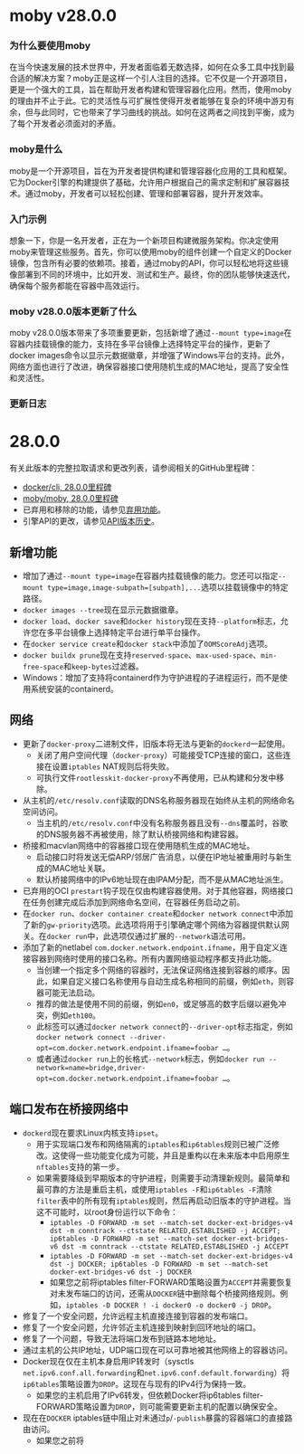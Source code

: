 # moby v28.0.0
### 为什么要使用moby
在当今快速发展的技术世界中，开发者面临着无数选择，如何在众多工具中找到最合适的解决方案？moby正是这样一个引人注目的选择。它不仅是一个开源项目，更是一个强大的工具，旨在帮助开发者构建和管理容器化应用。然而，使用moby的理由并不止于此。它的灵活性与可扩展性使得开发者能够在复杂的环境中游刃有余，但与此同时，它也带来了学习曲线的挑战。如何在这两者之间找到平衡，成为了每个开发者必须面对的矛盾。

### moby是什么
moby是一个开源项目，旨在为开发者提供构建和管理容器化应用的工具和框架。它为Docker引擎的构建提供了基础，允许用户根据自己的需求定制和扩展容器技术。通过moby，开发者可以轻松创建、管理和部署容器，提升开发效率。

### 入门示例
想象一下，你是一名开发者，正在为一个新项目构建微服务架构。你决定使用moby来管理这些服务。首先，你可以使用moby的组件创建一个自定义的Docker镜像，包含所有必要的依赖项。接着，通过moby的API，你可以轻松地将这些镜像部署到不同的环境中，比如开发、测试和生产。最终，你的团队能够快速迭代，确保每个服务都能在容器中高效运行。

### moby v28.0.0版本更新了什么
moby v28.0.0版本带来了多项重要更新，包括新增了通过`--mount type=image`在容器内挂载镜像的能力，支持在多平台镜像上选择特定平台的操作，更新了docker images命令以显示元数据徽章，并增强了Windows平台的支持。此外，网络方面也进行了改进，确保容器接口使用随机生成的MAC地址，提高了安全性和灵活性。

### 更新日志
# 28.0.0
有关此版本的完整拉取请求和更改列表，请参阅相关的GitHub里程碑：
- [docker/cli, 28.0.0里程碑](https://github.com/docker/cli/issues?q=is%3Aclosed+milestone%3A28.0.0)
- [moby/moby, 28.0.0里程碑](https://github.com/moby/moby/issues?q=is%3Aclosed+milestone%3A28.0.0)
- 已弃用和移除的功能，请参见[弃用功能](https://github.com/docker/cli/blob/v28.0.0/docs/deprecated.md)。
- 引擎API的更改，请参见[API版本历史](https://github.com/moby/moby/blob/v28.0.0/docs/api/version-history.md)。

## 新增功能
- 增加了通过`--mount type=image`在容器内挂载镜像的能力。您还可以指定`--mount type=image,image-subpath=[subpath],...`选项以挂载镜像中的特定路径。
- `docker images --tree`现在显示元数据徽章。
- `docker load`、`docker save`和`docker history`现在支持`--platform`标志，允许您在多平台镜像上选择特定平台进行单平台操作。
- 在`docker service create`和`docker stack`中添加了`OOMScoreAdj`选项。
- `docker buildx prune`现在支持`reserved-space`、`max-used-space`、`min-free-space`和`keep-bytes`过滤器。
- Windows：增加了支持将containerd作为守护进程的子进程运行，而不是使用系统安装的containerd。

## 网络
- 更新了`docker-proxy`二进制文件，旧版本将无法与更新的`dockerd`一起使用。
  - 关闭了用户空间代理（`docker-proxy`）可能接受TCP连接的窗口，这些连接在设置`iptables` NAT规则后将失败。
  - 可执行文件`rootlesskit-docker-proxy`不再使用，已从构建和分发中移除。
- 从主机的`/etc/resolv.conf`读取的DNS名称服务器现在始终从主机的网络命名空间访问。
  - 当主机的`/etc/resolv.conf`中没有名称服务器且没有`--dns`覆盖时，谷歌的DNS服务器不再被使用，除了默认桥接网络和构建容器。
- 桥接和macvlan网络中的容器接口现在使用随机生成的MAC地址。
  - 启动接口时将发送无偿ARP/邻居广告消息，以便在IP地址被重用时与新生成的MAC地址关联。
  - 默认桥接网络中的IPv6地址现在由IPAM分配，而不是从MAC地址派生。
- 已弃用的OCI `prestart`钩子现在仅由构建容器使用。对于其他容器，网络接口在任务创建完成后添加到网络命名空间，在容器任务启动之前。
- 在`docker run`、`docker container create`和`docker network connect`中添加了新的`gw-priority`选项。此选项将用于引擎确定哪个网络为容器提供默认网关。在`docker run`中，此选项仅通过扩展的`--network`语法可用。
- 添加了新的netlabel `com.docker.network.endpoint.ifname`，用于自定义连接容器到网络时使用的接口名称。所有内置网络驱动程序都支持此功能。
  - 当创建一个指定多个网络的容器时，无法保证网络连接到容器的顺序。因此，如果自定义接口名称使用与自动生成名称相同的前缀，例如`eth`，则容器可能无法启动。
  - 推荐的做法是使用不同的前缀，例如`en0`，或足够高的数字后缀以避免冲突，例如`eth100`。
  - 此标签可以通过`docker network connect`的`--driver-opt`标志指定，例如`docker network connect --driver-opt=com.docker.network.endpoint.ifname=foobar …`。
  - 或者通过`docker run`上的长格式`--network`标志，例如`docker run --network=name=bridge,driver-opt=com.docker.network.endpoint.ifname=foobar …`。

## 端口发布在桥接网络中
- `dockerd`现在要求Linux内核支持`ipset`。
  - 用于实现端口发布和网络隔离的`iptables`和`ip6tables`规则已被广泛修改。这使得一些功能变化成为可能，并且是重构以在未来版本中启用原生`nftables`支持的第一步。
  - 如果需要降级到早期版本的守护进程，则需要手动清理新规则。最简单和最可靠的方法是重启主机，或使用`iptables -F`和`ip6tables -F`清除`filter`表中的所有现有`iptables`规则，然后再启动旧版本的守护进程。当这不可能时，以root身份运行以下命令：
    - `iptables -D FORWARD -m set --match-set docker-ext-bridges-v4 dst -m conntrack --ctstate RELATED,ESTABLISHED -j ACCEPT; ip6tables -D FORWARD -m set --match-set docker-ext-bridges-v6 dst -m conntrack --ctstate RELATED,ESTABLISHED -j ACCEPT`
    - `iptables -D FORWARD -m set --match-set docker-ext-bridges-v4 dst -j DOCKER; ip6tables -D FORWARD -m set --match-set docker-ext-bridges-v6 dst -j DOCKER`
    - 如果您之前将iptables filter-FORWARD策略设置为`ACCEPT`并需要恢复对未发布端口的访问，还需从`DOCKER`链中删除每个桥接网络规则。例如，`iptables -D DOCKER ! -i docker0 -o docker0 -j DROP`。
- 修复了一个安全问题，允许远程主机直接连接到容器的发布端口。
- 修复了一个安全问题，允许邻近主机连接到映射到回环地址的端口。
- 修复了一个问题，导致无法将端口发布到链路本地地址。
- 通过主机的公共IP地址，UDP端口现在可以可靠地被其他网络上的容器访问。
- Docker现在仅在主机本身启用IP转发时（sysctls `net.ipv6.conf.all.forwarding`和`net.ipv6.conf.default.forwarding`）将`ip6tables`策略设置为`DROP`。这现在与现有的IPv4行为保持一致。
  - 如果您的主机启用了IPv6转发，但依赖Docker将ip6tables filter-FORWARD策略设置为`DROP`，则可能需要更新主机的配置以确保安全。
- 现在在`DOCKER` iptables链中阻止对未通过`p`/`-publish`暴露的容器端口的直接路由访问。
  - 如果您之前将